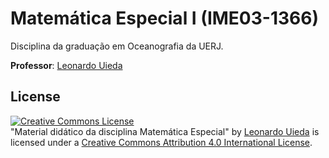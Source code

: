 # Matemática Especial I (IME03-1366) 

Disciplina da graduação em Oceanografia da UERJ.

**Professor**: [Leonardo Uieda](http://www.leouieda.com/)


## License

<a rel="license" href="http://creativecommons.org/licenses/by/4.0/"><img alt="Creative Commons License" style="border-width:0" src="https://i.creativecommons.org/l/by/4.0/88x31.png" /></a><br /><span xmlns:dct="http://purl.org/dc/terms/" href="http://purl.org/dc/dcmitype/Text" property="dct:title" rel="dct:type">"Material didático da disciplina Matemática Especial"</span>
by <a xmlns:cc="http://creativecommons.org/ns#" href="http://www.leouieda.com/" property="cc:attributionName" rel="cc:attributionURL">Leonardo Uieda</a> is licensed under a 
<a rel="license" href="http://creativecommons.org/licenses/by/4.0/">Creative Commons Attribution 4.0 International License</a>.
